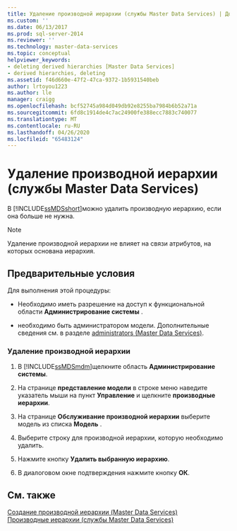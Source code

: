 ```yaml
---
title: Удаление производной иерархии (службы Master Data Services) | Документы Майкрософт
ms.custom: ''
ms.date: 06/13/2017
ms.prod: sql-server-2014
ms.reviewer: ''
ms.technology: master-data-services
ms.topic: conceptual
helpviewer_keywords:
- deleting derived hierarchies [Master Data Services]
- derived hierarchies, deleting
ms.assetid: f46d660e-47f2-47ca-9372-1b5931540beb
author: lrtoyou1223
ms.author: lle
manager: craigg
ms.openlocfilehash: bcf52745a984d049db92e8255ba7984b6b52a71a
ms.sourcegitcommit: 6fd8c1914de4c7ac24900fe388ecc7883c740077
ms.translationtype: MT
ms.contentlocale: ru-RU
ms.lasthandoff: 04/26/2020
ms.locfileid: "65483124"
---
```

# <a name="delete-a-derived-hierarchy-master-data-services"></a>Удаление производной иерархии (службы Master Data Services)
  В [!INCLUDE[ssMDSshort](../includes/ssmdsshort-md.md)]можно удалить производную иерархию, если она больше не нужна.  
  
> [!NOTE]  
>  Удаление производной иерархии не влияет на связи атрибутов, на которых основана иерархия.  
  
## <a name="prerequisites"></a>Предварительные условия  
 Для выполнения этой процедуры:  
  
-   Необходимо иметь разрешение на доступ к функциональной области **Администрирование системы** .  
  
-   необходимо быть администратором модели. Дополнительные сведения см. в разделе [administrators &#40;Master Data Services&#41;](administrators-master-data-services.md).  
  
### <a name="to-delete-a-derived-hierarchy"></a>Удаление производной иерархии  
  
1.  В [!INCLUDE[ssMDSmdm](../includes/ssmdsmdm-md.md)]щелкните область **Администрирование системы**.  
  
2.  На странице **представление модели** в строке меню наведите указатель мыши на пункт **Управление** и щелкните **производные иерархии**.  
  
3.  На странице **Обслуживание производной иерархии** выберите модель из списка **Модель** .  
  
4.  Выберите строку для производной иерархии, которую необходимо удалить.  
  
5.  Нажмите кнопку **Удалить выбранную иерархию**.  
  
6.  В диалоговом окне подтверждения нажмите кнопку **ОК**.  
  
## <a name="see-also"></a>См. также  
 [Создание производной иерархии &#40;Master Data Services&#41;](../../2014/master-data-services/create-a-derived-hierarchy-master-data-services.md)   
 [Производные иерархии (службы Master Data Services)](../../2014/master-data-services/derived-hierarchies-master-data-services.md)  
  
  

